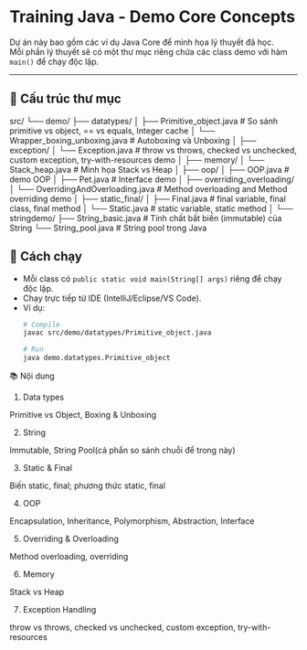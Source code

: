 # Training Java - Demo Core Concepts

Dự án này bao gồm các ví dụ Java Core để minh họa lý thuyết đã học.  
Mỗi phần lý thuyết sẽ có một thư mục riêng chứa các class demo với hàm `main()` để chạy độc lập.

---

## 📂 Cấu trúc thư mục

src/
└── demo/
├── datatypes/
│ ├── Primitive_object.java # So sánh primitive vs object, == vs equals, Integer cache
│ └── Wrapper_boxing_unboxing.java # Autoboxing và Unboxing
│
├── exception/
│ └── Exception.java #  throw vs throws, checked vs unchecked, custom exception, try-with-resources demo
│
├── memory/
│ └── Stack_heap.java # Minh họa Stack vs Heap
│
├── oop/
│ ├── OOP.java # demo OOP
│ ├── Pet.java # Interface demo
│
├── overriding_overloading/
│ └── OverridingAndOverloading.java # Method overloading and Method overriding demo
│
├── static_final/
│ ├── Final.java # final variable, final class, final method
│ └── Static.java # static variable, static method
│
└── stringdemo/
├── String_basic.java # Tính chất bất biến (immutable) của String
└── String_pool.java # String pool trong Java

## 📌 Cách chạy
- Mỗi class có `public static void main(String[] args)` riêng để chạy độc lập.  
- Chạy trực tiếp từ IDE (IntelliJ/Eclipse/VS Code).  
- Ví dụ:  
  ```bash
  # Compile
  javac src/demo/datatypes/Primitive_object.java

  # Run
  java demo.datatypes.Primitive_object
  
📚 Nội dung

1. Data types

Primitive vs Object, Boxing & Unboxing

2. String

Immutable, String Pool(cả phần so sánh chuỗi để trong này)

3. Static & Final

Biến static, final; phương thức static, final

4. OOP

Encapsulation, Inheritance, Polymorphism, Abstraction, Interface

5. Overriding & Overloading

Method overloading, overriding

6. Memory

Stack vs Heap

7. Exception Handling

throw vs throws, checked vs unchecked, custom exception, try-with-resources


